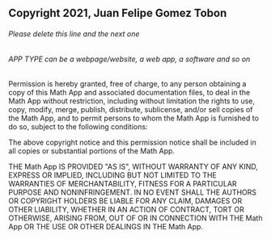 ## Copyright 2021, Juan Felipe Gomez Tobon

###### Please delete this line and the next one
###### APP TYPE can be a webpage/website, a web app, a software and so on

Permission is hereby granted, free of charge, to any person obtaining a copy of this Math App and associated documentation files, to deal in the Math App without restriction, including without limitation the rights to use, copy, modify, merge, publish, distribute, sublicense, and/or sell copies of the Math App, and to permit persons to whom the Math App is furnished to do so, subject to the following conditions:

The above copyright notice and this permission notice shall be included in all copies or substantial portions of the Math App.

THE Math App IS PROVIDED "AS IS", WITHOUT WARRANTY OF ANY KIND, EXPRESS OR IMPLIED, INCLUDING BUT NOT LIMITED TO THE WARRANTIES OF MERCHANTABILITY, FITNESS FOR A PARTICULAR PURPOSE AND NONINFRINGEMENT. IN NO EVENT SHALL THE AUTHORS OR COPYRIGHT HOLDERS BE LIABLE FOR ANY CLAIM, DAMAGES OR OTHER LIABILITY, WHETHER IN AN ACTION OF CONTRACT, TORT OR OTHERWISE, ARISING FROM, OUT OF OR IN CONNECTION WITH THE Math App OR THE USE OR OTHER DEALINGS IN THE Math App.
